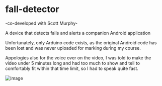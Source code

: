 # fall-detector
-co-developed with Scott Murphy-

A device that detects falls and alerts a companion Android application

Unfortunately, only Arduino code exists, as the original Android code has been lost and was never uploaded for marking during my course.

Appologies also for the voice over on the video, I was told to make the video under 5 minutes long and had too much to show and tell to comfortably fit within that time limit, so I had to speak quite fast.

![image](https://user-images.githubusercontent.com/46925177/132266448-e2bc86c3-0270-446e-9a3e-ec62af336af7.png)
